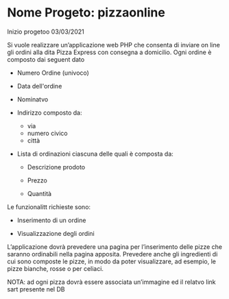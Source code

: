 # Nome Progeto: pizzaonline

Inizio progetoo 03/03/2021

Si vuole realizzare un’applicazione web PHP che consenta di inviare on line gli ordini alla dita Pizza
Express con consegna a domicilio.
Ogni ordine è composto dai seguent dato

- Numero Ordine (univoco)

- Data dell'ordine

- Nominatvo

- Indirizzo composto da:
  - via
  - numero civico
  - città

- Lista di ordinazioni ciascuna delle quali è composta da:

  - Descrizione prodoto

  - Prezzo

  - Quantità
  
Le funzionalitt richieste sono:

- Inserimento di un ordine

- Visualizzazione degli ordini

L’applicazione dovrà prevedere una pagina per l’inserimento delle pizze che saranno ordinabili
nella pagina apposita. Prevedere anche gli ingredienti di cui sono composte le pizze, in modo da
poter visualizzare, ad esempio, le pizze bianche, rosse o per celiaci.

NOTA: ad ogni pizza dovrà essere associata un’immagine ed il relatvo link sart presente nel DB
